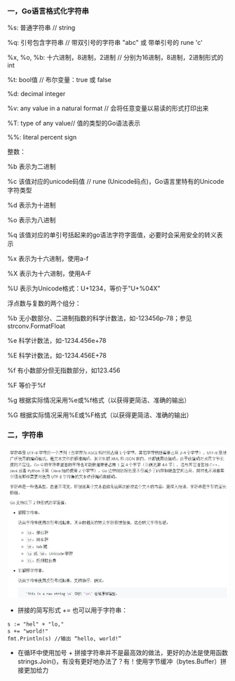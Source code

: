 ### 一，Go语言格式化字符串

%s: 普通字符串 // string

%q: 引号包含字符串 // 带双引号的字符串 "abc" 或 带单引号的 rune 'c'

%x, %o, %b: 十六进制，8进制，2进制 // 分别为16进制，8进制，2进制形式的int

%t: bool值 // 布尔变量：true 或 false

%d: decimal integer

%v: any value in a natural format // 会将任意变量以易读的形式打印出来

%T: type of any value// 值的类型的Go语法表示

%%: literal percent sign

整数：

%b	表示为二进制

%c	该值对应的unicode码值 // rune (Unicode码点)，Go语言里特有的Unicode字符类型

%d	表示为十进制

%o	表示为八进制

%q	该值对应的单引号括起来的go语法字符字面值，必要时会采用安全的转义表示

%x	表示为十六进制，使用a-f

%X	表示为十六进制，使用A-F

%U	表示为Unicode格式：U+1234，等价于"U+%04X"

浮点数与复数的两个组分：

%b	无小数部分、二进制指数的科学计数法，如-123456p-78；参见strconv.FormatFloat

%e	科学计数法，如-1234.456e+78

%E	科学计数法，如-1234.456E+78

%f	有小数部分但无指数部分，如123.456

%F	等价于%f

%g	根据实际情况采用%e或%f格式（以获得更简洁、准确的输出）

%G	根据实际情况采用%E或%F格式（以获得更简洁、准确的输出）

### 二，字符串

![](./images/d7md_a.jpg)

* 拼接的简写形式 += 也可以用于字符串：
```
s := "hel" + "lo,"
s += "world!"
fmt.Println(s) //输出 “hello, world!”
```
* 在循环中使用加号 + 拼接字符串并不是最高效的做法，更好的办法是使用函数 strings.Join()，有没有更好地办法了？有！使用字节缓冲（bytes.Buffer）拼接更加给力